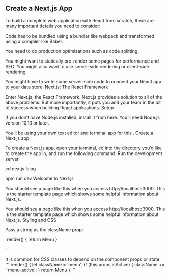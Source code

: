 ## Create a Next.js App

To build a complete web application with React from scratch, there are many important details you need to consider:

Code has to be bundled using a bundler like webpack and transformed using a compiler like Babel.

You need to do production optimizations such as code splitting.

You might want to statically pre-render some pages for performance and SEO. You might also want to use server-side rendering or client-side rendering.

You might have to write some server-side code to connect your React app to your data store.
Next.js: The React Framework

Enter Next.js, the React Framework. Next.js provides a solution to all of the above problems. But more importantly, it puts you and your team in the pit of success when building React applications.
Setup

If you don’t have Node.js installed, install it from here. You’ll need Node.js version 10.13 or later.

You’ll be using your own text editor and terminal app for this .
Create a Next.js app

To create a Next.js app, open your terminal, cd into the directory you’d like to create the app in, and run the following command:
Run the development server

cd nextjs-blog

npm run dev
Welcome to Next.js

You should see a page like this when you access http://localhost:3000. This is the starter template page which shows some helpful information about Next.js.

You should see a page like this when you access http://localhost:3000. This is the starter template page which shows some helpful information about Next.js.
Styling and CSS

Pass a string as the className prop:

`render() { return Menu }

`

It is common for CSS classes to depend on the component props or state:
'''
render() { let className = 'menu'; if (this.props.isActive) { className += ' menu-active'; } return <span className={className}>Menu</span> } 
'''